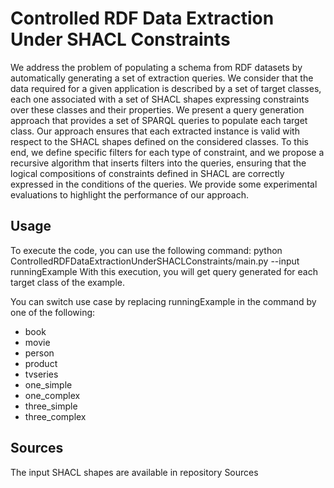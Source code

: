 # Controlled RDF Data Extraction Under SHACL Constraints

We address the problem of populating a schema from RDF datasets by automatically generating a set of extraction queries. We consider that the data required for a given application is described by a set of target classes, each one associated with a set of SHACL shapes expressing constraints over these classes and their properties. We present a query generation approach that provides a set of SPARQL queries to populate each target class. Our approach ensures that each extracted instance is valid with respect to the SHACL shapes defined on the considered classes. To this end, we define specific filters for each type of constraint, and we propose a recursive algorithm that inserts filters into the queries, ensuring that the logical compositions of constraints defined in SHACL are correctly expressed in the conditions of the queries. We provide some experimental evaluations to highlight the performance of our approach.

## Usage 
To execute the code, you can use the following command: python ControlledRDFDataExtractionUnderSHACLConstraints/main.py --input runningExample
With this execution, you will get query generated for each target class of the example.

You can switch use case by replacing runningExample in the command by one of the following:
- book
- movie
- person
- product
- tvseries
- one_simple
- one_complex
- three_simple
- three_complex

## Sources
The input SHACL shapes are available in repository Sources
